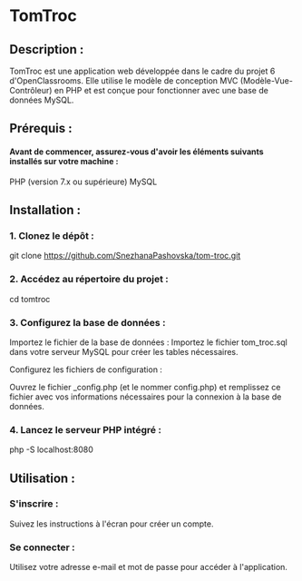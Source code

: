 # TomTroc

## Description :
TomTroc est une application web développée dans le cadre du projet 6 d'OpenClassrooms. Elle utilise le modèle de conception MVC (Modèle-Vue-Contrôleur) en PHP et est conçue pour fonctionner avec une base de données MySQL.


## Prérequis :
#### Avant de commencer, assurez-vous d'avoir les éléments suivants installés sur votre machine :

PHP (version 7.x ou supérieure)
MySQL


## Installation :

### 1. Clonez le dépôt :

git clone https://github.com/SnezhanaPashovska/tom-troc.git

### 2. Accédez au répertoire du projet :

cd tomtroc

### 3. Configurez la base de données :

Importez le fichier de la base de données : Importez le fichier tom_troc.sql dans votre serveur MySQL pour créer les tables nécessaires.

Configurez les fichiers de configuration :

Ouvrez le fichier _config.php (et le nommer config.php) et remplissez ce fichier avec vos informations nécessaires pour la connexion à la base de données. 

### 4. Lancez le serveur PHP intégré :

php -S localhost:8080 

## Utilisation :

### S'inscrire : 
Suivez les instructions à l'écran pour créer un compte.
### Se connecter : 
Utilisez votre adresse e-mail et mot de passe pour accéder à l'application.
